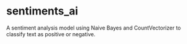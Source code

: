# sentiments_ai
A sentiment analysis model using Naive Bayes and CountVectorizer to classify text as positive or negative.
